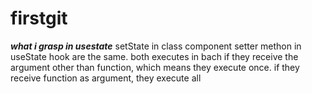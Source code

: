 # firstgit
***what i grasp in usestate***
setState in class component setter methon in useState hook are the same.
both executes in bach if they receive the argument other than function, which means they execute once.
if they receive function as argument, they execute all
